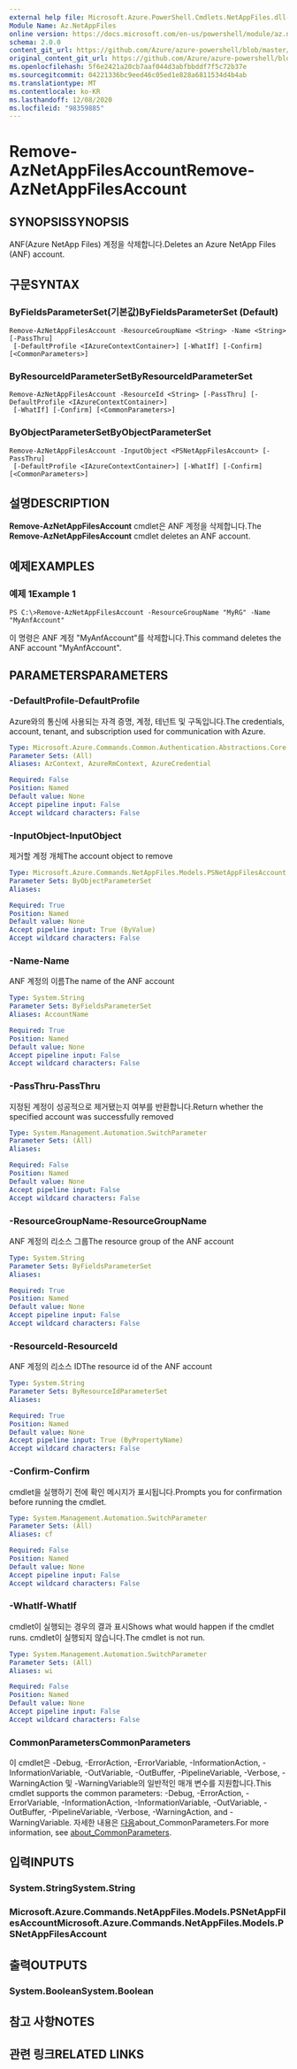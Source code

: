 ```yaml
---
external help file: Microsoft.Azure.PowerShell.Cmdlets.NetAppFiles.dll-Help.xml
Module Name: Az.NetAppFiles
online version: https://docs.microsoft.com/en-us/powershell/module/az.netappfiles/remove-aznetappfilesaccount
schema: 2.0.0
content_git_url: https://github.com/Azure/azure-powershell/blob/master/src/NetAppFiles/NetAppFiles/help/Remove-AzNetAppFilesAccount.md
original_content_git_url: https://github.com/Azure/azure-powershell/blob/master/src/NetAppFiles/NetAppFiles/help/Remove-AzNetAppFilesAccount.md
ms.openlocfilehash: 5f6e2421a20cb7aaf044d3abfbbddf7f5c72b37e
ms.sourcegitcommit: 04221336bc9eed46c05ed1e828a6811534d4b4ab
ms.translationtype: MT
ms.contentlocale: ko-KR
ms.lasthandoff: 12/08/2020
ms.locfileid: "98359885"
---
```

# <span data-ttu-id="6d799-101">Remove-AzNetAppFilesAccount</span><span class="sxs-lookup"><span data-stu-id="6d799-101">Remove-AzNetAppFilesAccount</span></span>

## <span data-ttu-id="6d799-102">SYNOPSIS</span><span class="sxs-lookup"><span data-stu-id="6d799-102">SYNOPSIS</span></span>
<span data-ttu-id="6d799-103">ANF(Azure NetApp Files) 계정을 삭제합니다.</span><span class="sxs-lookup"><span data-stu-id="6d799-103">Deletes an Azure NetApp Files (ANF) account.</span></span>

## <span data-ttu-id="6d799-104">구문</span><span class="sxs-lookup"><span data-stu-id="6d799-104">SYNTAX</span></span>

### <span data-ttu-id="6d799-105">ByFieldsParameterSet(기본값)</span><span class="sxs-lookup"><span data-stu-id="6d799-105">ByFieldsParameterSet (Default)</span></span>
```
Remove-AzNetAppFilesAccount -ResourceGroupName <String> -Name <String> [-PassThru]
 [-DefaultProfile <IAzureContextContainer>] [-WhatIf] [-Confirm] [<CommonParameters>]
```

### <span data-ttu-id="6d799-106">ByResourceIdParameterSet</span><span class="sxs-lookup"><span data-stu-id="6d799-106">ByResourceIdParameterSet</span></span>
```
Remove-AzNetAppFilesAccount -ResourceId <String> [-PassThru] [-DefaultProfile <IAzureContextContainer>]
 [-WhatIf] [-Confirm] [<CommonParameters>]
```

### <span data-ttu-id="6d799-107">ByObjectParameterSet</span><span class="sxs-lookup"><span data-stu-id="6d799-107">ByObjectParameterSet</span></span>
```
Remove-AzNetAppFilesAccount -InputObject <PSNetAppFilesAccount> [-PassThru]
 [-DefaultProfile <IAzureContextContainer>] [-WhatIf] [-Confirm] [<CommonParameters>]
```

## <span data-ttu-id="6d799-108">설명</span><span class="sxs-lookup"><span data-stu-id="6d799-108">DESCRIPTION</span></span>
<span data-ttu-id="6d799-109">**Remove-AzNetAppFilesAccount** cmdlet은 ANF 계정을 삭제합니다.</span><span class="sxs-lookup"><span data-stu-id="6d799-109">The **Remove-AzNetAppFilesAccount** cmdlet deletes an ANF account.</span></span>

## <span data-ttu-id="6d799-110">예제</span><span class="sxs-lookup"><span data-stu-id="6d799-110">EXAMPLES</span></span>

### <span data-ttu-id="6d799-111">예제 1</span><span class="sxs-lookup"><span data-stu-id="6d799-111">Example 1</span></span>
```
PS C:\>Remove-AzNetAppFilesAccount -ResourceGroupName "MyRG" -Name "MyAnfAccount"
```

<span data-ttu-id="6d799-112">이 명령은 ANF 계정 "MyAnfAccount"를 삭제합니다.</span><span class="sxs-lookup"><span data-stu-id="6d799-112">This command deletes the ANF account "MyAnfAccount".</span></span>

## <span data-ttu-id="6d799-113">PARAMETERS</span><span class="sxs-lookup"><span data-stu-id="6d799-113">PARAMETERS</span></span>

### <span data-ttu-id="6d799-114">-DefaultProfile</span><span class="sxs-lookup"><span data-stu-id="6d799-114">-DefaultProfile</span></span>
<span data-ttu-id="6d799-115">Azure와의 통신에 사용되는 자격 증명, 계정, 테넌트 및 구독입니다.</span><span class="sxs-lookup"><span data-stu-id="6d799-115">The credentials, account, tenant, and subscription used for communication with Azure.</span></span>

```yaml
Type: Microsoft.Azure.Commands.Common.Authentication.Abstractions.Core.IAzureContextContainer
Parameter Sets: (All)
Aliases: AzContext, AzureRmContext, AzureCredential

Required: False
Position: Named
Default value: None
Accept pipeline input: False
Accept wildcard characters: False
```

### <span data-ttu-id="6d799-116">-InputObject</span><span class="sxs-lookup"><span data-stu-id="6d799-116">-InputObject</span></span>
<span data-ttu-id="6d799-117">제거할 계정 개체</span><span class="sxs-lookup"><span data-stu-id="6d799-117">The account object to remove</span></span>

```yaml
Type: Microsoft.Azure.Commands.NetAppFiles.Models.PSNetAppFilesAccount
Parameter Sets: ByObjectParameterSet
Aliases:

Required: True
Position: Named
Default value: None
Accept pipeline input: True (ByValue)
Accept wildcard characters: False
```

### <span data-ttu-id="6d799-118">-Name</span><span class="sxs-lookup"><span data-stu-id="6d799-118">-Name</span></span>
<span data-ttu-id="6d799-119">ANF 계정의 이름</span><span class="sxs-lookup"><span data-stu-id="6d799-119">The name of the ANF account</span></span>

```yaml
Type: System.String
Parameter Sets: ByFieldsParameterSet
Aliases: AccountName

Required: True
Position: Named
Default value: None
Accept pipeline input: False
Accept wildcard characters: False
```

### <span data-ttu-id="6d799-120">-PassThru</span><span class="sxs-lookup"><span data-stu-id="6d799-120">-PassThru</span></span>
<span data-ttu-id="6d799-121">지정된 계정이 성공적으로 제거됐는지 여부를 반환합니다.</span><span class="sxs-lookup"><span data-stu-id="6d799-121">Return whether the specified account was successfully removed</span></span>

```yaml
Type: System.Management.Automation.SwitchParameter
Parameter Sets: (All)
Aliases:

Required: False
Position: Named
Default value: None
Accept pipeline input: False
Accept wildcard characters: False
```

### <span data-ttu-id="6d799-122">-ResourceGroupName</span><span class="sxs-lookup"><span data-stu-id="6d799-122">-ResourceGroupName</span></span>
<span data-ttu-id="6d799-123">ANF 계정의 리소스 그룹</span><span class="sxs-lookup"><span data-stu-id="6d799-123">The resource group of the ANF account</span></span>

```yaml
Type: System.String
Parameter Sets: ByFieldsParameterSet
Aliases:

Required: True
Position: Named
Default value: None
Accept pipeline input: False
Accept wildcard characters: False
```

### <span data-ttu-id="6d799-124">-ResourceId</span><span class="sxs-lookup"><span data-stu-id="6d799-124">-ResourceId</span></span>
<span data-ttu-id="6d799-125">ANF 계정의 리소스 ID</span><span class="sxs-lookup"><span data-stu-id="6d799-125">The resource id of the ANF account</span></span>

```yaml
Type: System.String
Parameter Sets: ByResourceIdParameterSet
Aliases:

Required: True
Position: Named
Default value: None
Accept pipeline input: True (ByPropertyName)
Accept wildcard characters: False
```

### <span data-ttu-id="6d799-126">-Confirm</span><span class="sxs-lookup"><span data-stu-id="6d799-126">-Confirm</span></span>
<span data-ttu-id="6d799-127">cmdlet을 실행하기 전에 확인 메시지가 표시됩니다.</span><span class="sxs-lookup"><span data-stu-id="6d799-127">Prompts you for confirmation before running the cmdlet.</span></span>

```yaml
Type: System.Management.Automation.SwitchParameter
Parameter Sets: (All)
Aliases: cf

Required: False
Position: Named
Default value: None
Accept pipeline input: False
Accept wildcard characters: False
```

### <span data-ttu-id="6d799-128">-WhatIf</span><span class="sxs-lookup"><span data-stu-id="6d799-128">-WhatIf</span></span>
<span data-ttu-id="6d799-129">cmdlet이 실행되는 경우의 결과 표시</span><span class="sxs-lookup"><span data-stu-id="6d799-129">Shows what would happen if the cmdlet runs.</span></span>
<span data-ttu-id="6d799-130">cmdlet이 실행되지 않습니다.</span><span class="sxs-lookup"><span data-stu-id="6d799-130">The cmdlet is not run.</span></span>

```yaml
Type: System.Management.Automation.SwitchParameter
Parameter Sets: (All)
Aliases: wi

Required: False
Position: Named
Default value: None
Accept pipeline input: False
Accept wildcard characters: False
```

### <span data-ttu-id="6d799-131">CommonParameters</span><span class="sxs-lookup"><span data-stu-id="6d799-131">CommonParameters</span></span>
<span data-ttu-id="6d799-132">이 cmdlet은 -Debug, -ErrorAction, -ErrorVariable, -InformationAction, -InformationVariable, -OutVariable, -OutBuffer, -PipelineVariable, -Verbose, -WarningAction 및 -WarningVariable의 일반적인 매개 변수를 지원합니다.</span><span class="sxs-lookup"><span data-stu-id="6d799-132">This cmdlet supports the common parameters: -Debug, -ErrorAction, -ErrorVariable, -InformationAction, -InformationVariable, -OutVariable, -OutBuffer, -PipelineVariable, -Verbose, -WarningAction, and -WarningVariable.</span></span> <span data-ttu-id="6d799-133">자세한 내용은 [다음](http://go.microsoft.com/fwlink/?LinkID=113216)about_CommonParameters.</span><span class="sxs-lookup"><span data-stu-id="6d799-133">For more information, see [about_CommonParameters](http://go.microsoft.com/fwlink/?LinkID=113216).</span></span>

## <span data-ttu-id="6d799-134">입력</span><span class="sxs-lookup"><span data-stu-id="6d799-134">INPUTS</span></span>

### <span data-ttu-id="6d799-135">System.String</span><span class="sxs-lookup"><span data-stu-id="6d799-135">System.String</span></span>

### <span data-ttu-id="6d799-136">Microsoft.Azure.Commands.NetAppFiles.Models.PSNetAppFilesAccount</span><span class="sxs-lookup"><span data-stu-id="6d799-136">Microsoft.Azure.Commands.NetAppFiles.Models.PSNetAppFilesAccount</span></span>

## <span data-ttu-id="6d799-137">출력</span><span class="sxs-lookup"><span data-stu-id="6d799-137">OUTPUTS</span></span>

### <span data-ttu-id="6d799-138">System.Boolean</span><span class="sxs-lookup"><span data-stu-id="6d799-138">System.Boolean</span></span>

## <span data-ttu-id="6d799-139">참고 사항</span><span class="sxs-lookup"><span data-stu-id="6d799-139">NOTES</span></span>

## <span data-ttu-id="6d799-140">관련 링크</span><span class="sxs-lookup"><span data-stu-id="6d799-140">RELATED LINKS</span></span>
